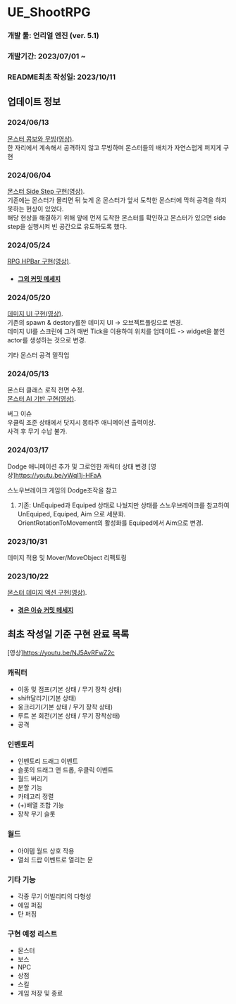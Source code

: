 # UE_ShootRPG

### 개발 툴: 언리얼 엔진 (ver. 5.1)
### 개발기간: 2023/07/01 ~
### README최초 작성일: 2023/10/11 

## 업데이트 정보

### 2024/06/13   
[몬스터 콤보와 무빙(영상)](https://youtu.be/nbt6eRGjTrw).   
한 자리에서 계속해서 공격하지 않고 무빙하며 몬스터들의 배치가 자연스럽게 퍼지게 구현   


### 2024/06/04   
[몬스터 Side Step 구현(영상)](https://youtu.be/Et24etPFmmU?si=OrWUDGnsjEMkv-tN).   
기존에는 몬스터가 몰리면 뒤 늦게 온 몬스터가 앞서 도착한 몬스터에 막혀 공격을 하지 못하는 현상이 있었다.   
해당 현상을 해결하기 위해 앞에 먼저 도착한 몬스터를 확인하고 몬스터가 있으면 side step을 실행시켜 빈 공간으로 유도하도록 했다.   


### 2024/05/24   
[RPG HPBar 구현(영상)](https://youtu.be/A7mOwiHCFLU).   
- #### [그외 커밋 메세지](https://github.com/HundredWed/UE_ShootRPG/commit/e54534c10af5e772968d73662c7155c1ebce965c)

### 2024/05/20   
[데미지 UI 구현(영상)](https://youtu.be/GoyNYIIh_oI).   
기존의 spawn & destory를한 데미지 UI -> 오브젝트풀링으로 변경.     
데미지 UI를 스크린에 그려 매번 Tick을 이용하여 위치를 업데이트 -> widget을 붙인 actor를 생성하는 것으로 변경. 

기타 몬스터 공격 밑작업 


### 2024/05/13
몬스터 클래스 로직 전면 수정.   
[몬스터 AI 기반 구현(영상)](https://youtu.be/WZrKghVmXCo).

버그 이슈    
우클릭 조준 상태에서 닷지시 몽타주 애니메이션 출력이상.    
사격 후 무기 수납 불가.   


### 2024/03/17
Dodge 애니메이션 추가 및 그로인한 캐릭터 상태 변경 [영상]<https://youtu.be/yWqI1j-HFaA>

스노우브레이크 게임의 Dodge조작을 참고

1. 기존: UnEquiped과 Equiped 상태로 나눴지만 상태를 스노우브레이크를 참고하여 UnEquiped,	Equiped, Aim 으로 세분화.   
OrientRotationToMovement의 활성화를 Equiped에서 Aim으로 변경.   

### 2023/10/31

데미지 적용 및 Mover/MoveObject 리펙토링

### 2023/10/22

[몬스터 데미지 엑션 구현(영상)](https://youtu.be/SnpGYMRBWdA).
- #### [겪은 이슈 커밋 메세지](https://github.com/HundredWed/UE_ShootRPG/commit/47deace9ee688919d797d584416da0a967c2df5d)

## 최초 작성일 기준 구현 완료 목록
[영상]<https://youtu.be/NJ5AvRFwZ2c>

### 캐릭터

- 이동 및 점프(기본 상태 / 무기 장착 상태)         
- shift달리기(기본 상태)                 
- 웅크리기(기본 상태 / 무기 장착 상태)              
- 루트 본 회전(기본 상태 / 무기 장착상태)           
- 공격
                                       
### 인벤토리
- 인벤토리 드래그 이벤트
- 슬롯의 드래그 앤 드롭, 우클릭 이벤트
- 월드 버리기
- 분할 기능
- 카테고리 정렬
- (+)배열 조합 기능
- 장착 무기 슬롯

### 월드

- 아이템 월드 상호 작용
- 열쇠 드랍 이벤트로 열리는 문

### 기타 기능

- 각종 무기 어빌리티의 다형성
- 에임 퍼짐
- 탄 퍼짐

### 구현 예정 리스트
- 몬스터
- 보스
- NPC
- 상점
- 스킬
- 게임 저장 및 종료
